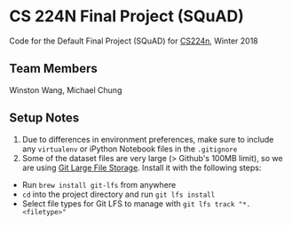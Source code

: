 # CS 224N Final Project (SQuAD)
Code for the Default Final Project (SQuAD) for [CS224n](http://web.stanford.edu/class/cs224n/), Winter 2018

## Team Members
Winston Wang, Michael Chung

## Setup Notes
1. Due to differences in environment preferences, make sure to include any `virtualenv` or iPython Notebook files in the `.gitignore`
2. Some of the dataset files are very large (> Github's 100MB limit), so we are using [Git Large File Storage](https://git-lfs.github.com/). Install it with the following steps:
  * Run `brew install git-lfs` from anywhere
  * `cd` into the project directory and run `git lfs install`
  * Select file types for Git LFS to manage with `git lfs track "*.<filetype>"`

<!-- # cs224n-win18-squad
Code for the Default Final Project (SQuAD) for [CS224n](http://web.stanford.edu/class/cs224n/), Winter 2018

Note: this code is adapted in part from the [Neural Language Correction](https://github.com/stanfordmlgroup/nlc/) code by the Stanford Machine Learning Group. -->
